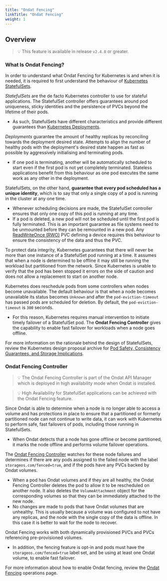 ```yaml
---
title: "Ondat Fencing"
linkTitle: "Ondat Fencing"
weight: 1
---
```


## Overview

> 💡 This feature is available in release `v2.4.0` or greater.

### What Is Ondat Fencing?

In order to understand what Ondat Fencing for Kubernetes is and when it is needed, it is required to first understand the behaviour of [Kubernetes StatefulSets](https://kubernetes.io/docs/concepts/workloads/controllers/statefulset/).

*StatefulSets* are the de facto Kubernetes controller to use for stateful applications. The StatefulSet controller offers guarantees around pod uniqueness, sticky identities and the persistence of PVCs beyond the lifetime of their pods. 
- As such, StatefulSets have different characteristics and provide different guarantees than [Kubernetes Deployments](https://kubernetes.io/docs/concepts/workloads/controllers/deployment/).

*Deployments* guarantee the amount of healthy replicas by reconciling towards the deployment desired  state. Attempts to align the number of healthy pods with the deployment's desired state happen as fast as possible by aggressively initialising and terminating pods. 
- If one pod is terminating, another will be automatically scheduled to start even if the first pod is not yet completely terminated. Stateless applications benefit from this behaviour as one pod executes the same work as any other in the deployment.

StatefulSets, on the other hand, **guarantee that every pod scheduled has a unique identity**, which is to say that only a single copy of a pod is running in the cluster at any one time. 
- Whenever scheduling decisions are made, the StatefulSet controller ensures that only one copy of this pod is running at any time. 
- If a pod is deleted, a new pod will not be scheduled until the first pod is fully terminated. This is an important guarantee as file systems need to be unmounted before they can be remounted in a new pod. Any [ReadWriteOnce (RWO)](https://kubernetes.io/docs/concepts/storage/persistent-volumes/#access-modes) PVC defining a device requires this behaviour to ensure the consistency of the data and thus the PVC.

To protect data integrity, Kubernetes guarantees that there will never be more than one instance of a StatefulSet pod running at a time. It assumes that when a node is determined to be offline it may still be running the workload but partitioned from the network. Since Kubernetes is unable to verify that the pod has been stopped it errors on the side of caution and does not allow a replacement to start on another node.

Kubernetes does reschedule pods from some controllers when nodes become unavailable. The default behaviour is that when a node becomes unavailable its status becomes `Unknown` and after the `pod-eviction-timeout` has passed pods are scheduled for deletion. By default, the `pod-eviction-timeout` is `300` seconds.
- For this reason, Kubernetes requires manual intervention to initiate timely failover of a StatefulSet pod. The **Ondat Fencing Controller** gives the capability to enable fast failover for workloads when a node goes offline.

For more information on the rationale behind the design of StatefulSets, review the Kubernetes design proposal archive for [Pod Safety, Consistency Guarantees, and Storage Implications](https://github.com/kubernetes/design-proposals-archive/blob/main/storage/pod-safety.md).

### Ondat Fencing Controller

> 💡 The Ondat Fencing Controller is part of the Ondat API Manager which is deployed in high availability mode when Ondat is installed.

> 💡 High Availability for StatefulSet applications can be achieved with the Ondat Fencing feature.

Since Ondat is able to determine when a node is no longer able to access a volume and has protections in place to ensure that a partitioned or formerly partitioned node can not continue to write data, it can work with Kubernetes to perform safe, fast failovers of pods, including those running in StatefulSets.
- When Ondat detects that a node has gone offline or become partitioned, it marks the node offline and performs volume failover operations.

The [Ondat Fencing Controller](https://github.com/storageos/api-manager/tree/master/controllers/fencer) watches for these node failures and determines if there are any pods assigned to the failed node with the label `storageos.com/fenced=true`, and if the pods have any PVCs backed by Ondat volumes.
- When a pod has Ondat volumes and if they are all healthy, the Ondat Fencing Controller deletes the pod to allow it to be rescheduled on another node. It also deletes the `VolumeAttachment` object for the corresponding volumes so that they can be immediately attached to the new node.
- No changes are made to pods that have Ondat volumes that are unhealthy. This is usually because a volume was configured to not have any replicas, and the node with the single copy of the data is offline. In this case it is better to wait for the node to recover.

Ondat Fencing works with both dynamically provisioned PVCs and PVCs referencing pre-provisioned volumes.
- In addition, the fencing feature is opt-in and pods must have the `storageos.com/fenced=true` label set, and be using at least one Ondat volume, to enable fast failover.

For more information about how to enable Ondat fencing, review the [Ondat Fencing](/docs/operations/fencing) operations page.